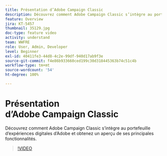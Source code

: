 ```yaml
---
title: Présentation d’Adobe Campaign Classic
description: Découvrez comment Adobe Campaign Classic s’intègre au portefeuille d’expériences digitales d’Adobe et obtenez un aperçu de ses principales fonctionnalités.
feature: Overview
jira: KT-5457
thumbnail: 35129.jpg
doc-type: feature video
activity: understand
team: WWFRE
role: User, Admin, Developer
level: Beginner
exl-id: 40411fe3-44d8-4c2e-99df-940d17ab9f3e
source-git-commit: f4e86b933660ced199c30d318445363b74c51c4b
workflow-type: tm+mt
source-wordcount: '54'
ht-degree: 100%

---
```


# Présentation d’Adobe Campaign Classic

Découvrez comment Adobe Campaign Classic s’intègre au portefeuille d’expériences digitales d’Adobe et obtenez un aperçu de ses principales fonctionnalités.

>[!VIDEO](https://video.tv.adobe.com/v/35129?quality=12&learn=on)
